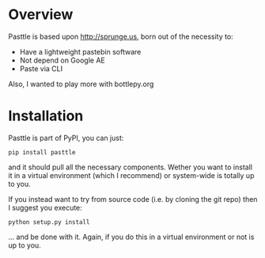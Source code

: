 Overview
========

Pasttle is based upon http://sprunge.us, born out of the necessity to:
  - Have a lightweight pastebin software
  - Not depend on Google AE
  - Paste via CLI

Also, I wanted to play more with bottlepy.org


Installation
============

Pasttle is part of PyPI, you can just:

    pip install pasttle

and it should pull all the necessary components. Wether you want to install
it in a virtual environment (which I recommend) or system-wide is totally up
to you.

If you instead want to try from source code (i.e. by cloning the git repo) 
then I suggest you execute:

    python setup.py install

... and be done with it. Again, if you do this in a virtual environment or
not is up to you.

